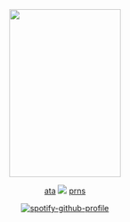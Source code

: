 <div align="center"> 

<img src="https://files.catbox.moe/zdowt7.png" width="200" height="300" />

[ata](https://kayyoko.atabook.org)   <img src="https://files.catbox.moe/t35dws.gif" />   [prns](https://en.pronouns.page/@kayyoko)

[![spotify-github-profile](https://spotify-github-profile.kittinanx.com/api/view?uid=bkvidebxpqkl6554wrmznnz8m&cover_image=true&theme=natemoo-re&show_offline=false&background_color=121212&interchange=false&bar_color=53b14f&bar_color_cover=true)](https://github.com/kittinan/spotify-github-profile)

</div> 
